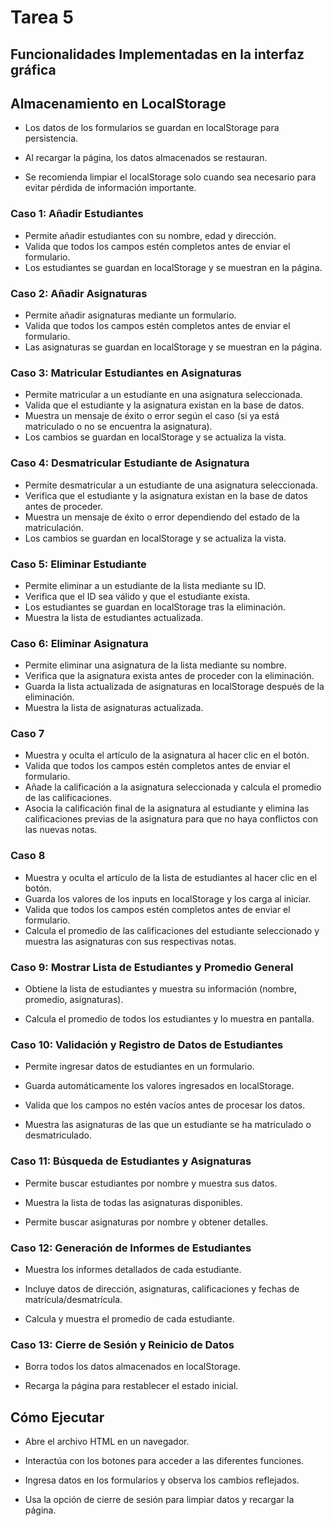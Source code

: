# Tarea 5

## Funcionalidades Implementadas en la interfaz gráfica

## Almacenamiento en LocalStorage

- Los datos de los formularios se guardan en localStorage para persistencia.

- Al recargar la página, los datos almacenados se restauran.

- Se recomienda limpiar el localStorage solo cuando sea necesario para evitar pérdida de información importante.

### Caso 1: Añadir Estudiantes
- Permite añadir estudiantes con su nombre, edad y dirección.
- Valida que todos los campos estén completos antes de enviar el formulario.
- Los estudiantes se guardan en localStorage y se muestran en la página.

### Caso 2: Añadir Asignaturas
- Permite añadir asignaturas mediante un formulario.
- Valida que todos los campos estén completos antes de enviar el formulario.
- Las asignaturas se guardan en localStorage y se muestran en la página.

### Caso 3: Matricular Estudiantes en Asignaturas
- Permite matricular a un estudiante en una asignatura seleccionada.
- Valida que el estudiante y la asignatura existan en la base de datos.
- Muestra un mensaje de éxito o error según el caso (si ya está matriculado o no se encuentra la asignatura).
- Los cambios se guardan en localStorage y se actualiza la vista.

### Caso 4: Desmatricular Estudiante de Asignatura
- Permite desmatricular a un estudiante de una asignatura seleccionada.
- Verifica que el estudiante y la asignatura existan en la base de datos antes de proceder.
- Muestra un mensaje de éxito o error dependiendo del estado de la matriculación.
- Los cambios se guardan en localStorage y se actualiza la vista.

### Caso 5: Eliminar Estudiante
- Permite eliminar a un estudiante de la lista mediante su ID.
- Verifica que el ID sea válido y que el estudiante exista.
- Los estudiantes se guardan en localStorage tras la eliminación.
- Muestra la lista de estudiantes actualizada.

### Caso 6: Eliminar Asignatura
- Permite eliminar una asignatura de la lista mediante su nombre.
- Verifica que la asignatura exista antes de proceder con la eliminación.
- Guarda la lista actualizada de asignaturas en localStorage después de la eliminación.
- Muestra la lista de asignaturas actualizada.

### Caso 7

- Muestra y oculta el artículo de la asignatura al hacer clic en el botón.
- Valida que todos los campos estén completos antes de enviar el formulario.
- Añade la calificación a la asignatura seleccionada y calcula el promedio de las calificaciones.
- Asocia la calificación final de la asignatura al estudiante y elimina las calificaciones previas de la asignatura para que no haya conflictos con las nuevas notas.

### Caso 8

- Muestra y oculta el artículo de la lista de estudiantes al hacer clic en el botón.
- Guarda los valores de los inputs en localStorage y los carga al iniciar.
- Valida que todos los campos estén completos antes de enviar el formulario.
- Calcula el promedio de las calificaciones del estudiante seleccionado y muestra las asignaturas con sus respectivas notas.


### Caso 9: Mostrar Lista de Estudiantes y Promedio General

- Obtiene la lista de estudiantes y muestra su información (nombre, promedio, asignaturas).

- Calcula el promedio de todos los estudiantes y lo muestra en pantalla.

### Caso 10: Validación y Registro de Datos de Estudiantes

- Permite ingresar datos de estudiantes en un formulario.

- Guarda automáticamente los valores ingresados en localStorage.

- Valida que los campos no estén vacíos antes de procesar los datos.

- Muestra las asignaturas de las que un estudiante se ha matriculado o desmatriculado.

### Caso 11: Búsqueda de Estudiantes y Asignaturas

- Permite buscar estudiantes por nombre y muestra sus datos.

- Muestra la lista de todas las asignaturas disponibles.

- Permite buscar asignaturas por nombre y obtener detalles.

### Caso 12: Generación de Informes de Estudiantes

- Muestra los informes detallados de cada estudiante.

- Incluye datos de dirección, asignaturas, calificaciones y fechas de matrícula/desmatrícula.

- Calcula y muestra el promedio de cada estudiante.

### Caso 13: Cierre de Sesión y Reinicio de Datos

- Borra todos los datos almacenados en localStorage.

- Recarga la página para restablecer el estado inicial.

## Cómo Ejecutar

- Abre el archivo HTML en un navegador.

- Interactúa con los botones para acceder a las diferentes funciones.

- Ingresa datos en los formularios y observa los cambios reflejados.

- Usa la opción de cierre de sesión para limpiar datos y recargar la página.